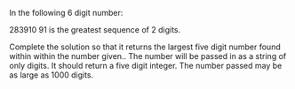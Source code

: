 In the following 6 digit number:

283910
91 is the greatest sequence of 2 digits.

Complete the solution so that it returns the largest five digit number found within within the number given.. The number will be passed in as a string of only digits. It should return a five digit integer. The number passed may be as large as 1000 digits.